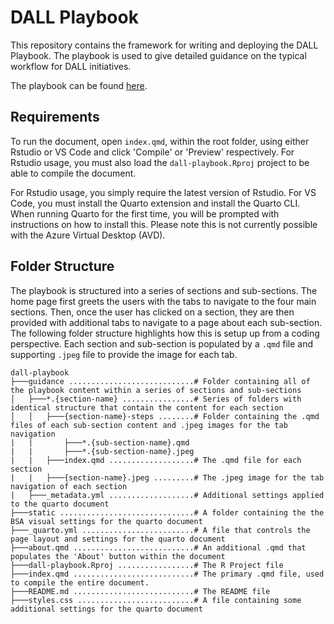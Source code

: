 # DALL Playbook

This repository contains the framework for writing and deploying the DALL Playbook. The playbook is used to give detailed guidance on the typical workflow for DALL initiatives.

The playbook can be found [here](https://nhsbsa-data-analytics.github.io/dall-playbook/).

## Requirements

To run the document, open `index.qmd`, within the root folder, using either Rstudio or VS Code and click 'Compile' or 'Preview' respectively. For Rstudio usage, you must also load the `dall-playbook.Rproj` project to be able to compile the document. 

For Rstudio usage, you simply require the latest version of Rstudio. For VS Code, you must install the Quarto extension and install the Quarto CLI. When running Quarto for the first time, you will be prompted with instructions on how to install this. Please note this is not currently possible with the Azure Virtual Desktop (AVD).

## Folder Structure

The playbook is structured into a series of sections and sub-sections. The home page first greets the users with the tabs to navigate to the four main sections. Then, once the user has clicked on a section, they are then provided with additional tabs to navigate to a page about each sub-section. The following folder structure highlights how this is setup up from a coding perspective. Each section and sub-section is populated by a `.qmd` file and supporting `.jpeg` file to provide the image for each tab.

```
dall-playbook
├───guidance ............................# Folder containing all of the playbook content within a series of sections and sub-sections
│   ├───*.{section-name} ................# Series of folders with identical structure that contain the content for each section 
│   │   ├───{section-name}-steps ........# Folder containing the .qmd files of each sub-section content and .jpeg images for the tab navigation
|   |       ├───*.{sub-section-name}.qmd
|   |       ├───*.{sub-section-name}.jpeg
|   |   ├───index.qmd ...................# The .qmd file for each section
|   |   ├───{section-name}.jpeg .........# The .jpeg image for the tab navigation of each section
|   ├───_metadata.yml ...................# Additional settings applied to the quarto document
├───static ..............................# A folder containing the the BSA visual settings for the quarto document
├───_quarto.yml .........................# A file that controls the page layout and settings for the quarto document
├───about.qmd ...........................# An additional .qmd that populates the 'About' button within the document
├───dall-playbook.Rproj .................# The R Project file
├───index.qmd ...........................# The primary .qmd file, used to compile the entire document.
├───README.md ...........................# The README file
├───styles.css ..........................# A file containing some additional settings for the quarto document
```
